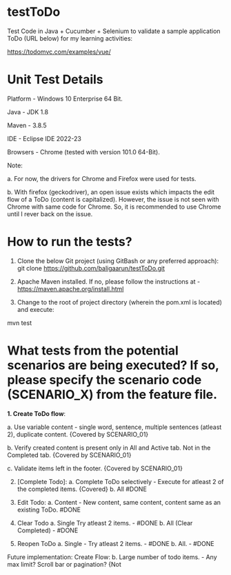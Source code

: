 # testToDo
Test Code in Java + Cucumber + Selenium to validate a sample application ToDo (URL below) for my learning activities:

https://todomvc.com/examples/vue/


# Unit Test Details
Platform - Windows 10 Enterprise 64 Bit.

Java - JDK 1.8

Maven - 3.8.5

IDE - Eclipse IDE 2022-23

Browsers - Chrome (tested with version 101.0 64-Bit).

Note: 

a. For now, the drivers for Chrome and Firefox were used for tests. 

b. With firefox (geckodriver), an open issue exists which impacts the edit flow of a ToDo (content is capitalized). However, the issue is not seen with Chrome with same code for Chrome. So, it is recommended to use Chrome until I rever back on the issue.

# How to run the tests?
1. Clone the below Git project (using GitBash or any preferred approach):
git clone https://github.com/baligaarun/testToDo.git

2. Apache Maven installed. If no, please follow the instructions at - https://maven.apache.org/install.html

3. Change to the root of project directory (wherein the pom.xml is located) and execute: 

mvn test

# What tests from the potential scenarios are being executed? If so, please specify the scenario code (SCENARIO_X) from the feature file.

**1. Create ToDo flow**:

a. Use variable content - single word, sentence, multiple sentences (atleast 2), duplicate content. {Covered by SCENARIO_01}

b. Verify created content is present only in All and Active tab. Not in the Completed tab. {Covered by SCENARIO_01}

c. Validate items left in the footer. {Covered by SCENARIO_01}

2. [Complete Todo]:
a. Complete ToDo selectively - Execute for atleast 2 of the completed items. {Covered}
b. All #DONE

4. Edit Todo:
a. Content - New content, same content, content same as an existing ToDo. #DONE

5. Clear Todo
a. Single  Try atleast 2 items. - #DONE
b. All (Clear Completed) - #DONE

6. Reopen ToDo
a. Single - Try atleast 2 items. - #DONE
b. All. - #DONE

Future implementation:
Create Flow:
b. Large number of todo items. - Any max limit? Scroll bar or pagination?  {Not 
